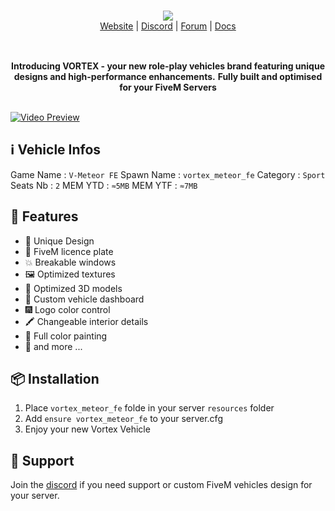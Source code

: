 <br/>

<div align="center" style="margin: 30px;">
  <a href="https://frvgs.com/">
    <img src="https://cdn.frvgs.com/banner_new.png" align="center" />
  </a>
  <br />
  <div align="center">
    <a href="https://frvgs.com">Website</a> |
    <a href="https://discord.gg/wHhg6Zgbsa">Discord</a> |
    <a href="https://forum.cfx.re/u/frvgs">Forum</a> |
    <a href="https://frvgs.com/docs">Docs</a>
  </div>
</div>

<br />

<div align="center">
  <strong>Introducing VORTEX - your new role-play vehicles brand featuring unique designs and high-performance enhancements.</strong>
  <strong>Fully built and optimised for your FiveM Servers</strong>

<br />
<br />

</div>

[![Video Preview](https://cdn.frvgs.com/vortex/meteor_github.jpg)](https://www.youtube.com/watch?v=hqWvavn881c)

## ℹ️ Vehicle Infos
Game Name : `V-Meteor FE`
Spawn Name : `vortex_meteor_fe`
Category : `Sport`
Seats Nb : `2`
MEM YTD : `≈5MB`
MEM YTF : `≈7MB`

## 🌟 Features
- 💎 Unique Design
- 🚗 FiveM licence plate
- 💥 Breakable windows
- 🖼️ Optimized textures
- 🚀 Optimized 3D models
- 🔧 Custom vehicle dashboard
- 🎆 Logo color control
- 🖍️ Changeable interior details
- 🎨 Full color painting
- 🔄 and more ...
  
  
## 📦 Installation
1. Place `vortex_meteor_fe` folde in your server `resources` folder
2. Add `ensure vortex_meteor_fe` to your server.cfg
3. Enjoy your new Vortex Vehicle

## 🛟 Support

Join the [discord](https://discord.gg/wHhg6Zgbsa)  if you need support or custom FiveM vehicles design for your server.